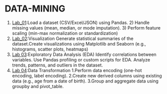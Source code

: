 # DATA-MINING
1. [Lab_01](https://github.com/NelliRishitha/DATA-MINING/blob/main/lab1(dm).ipynb):Load a dataset (CSV/Excel/JSON) using Pandas. 2) Handle missing values (mean, median, or mode imputation). 3) Perform feature scaling (min-max normalization or standardization)
2. [Lab_02](https://github.com/NelliRishitha/DATA-MINING/blob/main/Lab02(DM).ipynb):Visualization Generate statistical summaries of the dataset.Create visualizations using Matplotlib and Seaborn (e.g., histograms, scatter plots, heatmaps)
3. [Lab 03](https://github.com/NelliRishitha/DATA-MINING/blob/main/lab03(dm).ipynb):Exploratory Data Analysis (EDA)
              Identify correlations between variables.
              Use Pandas profiling or custom scripts for EDA.
              Analyze trends, patterns, and outliers in the dataset.
4. [Lab 04](https://github.com/NelliRishitha/DATA-MINING/blob/main/Lab04(dm).ipynb):Data Transformation 1.Perform data encoding (one-hot encoding, label encoding). 2.Create new derived columns using existing data (e.g., age from a date of birth). 3.Group and aggregate data using groupby and pivot_table.

